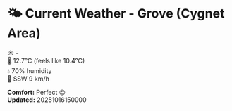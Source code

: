 # 🌤️ Current Weather - Grove (Cygnet Area)

☀️ **-**  
🌡️ 12.7°C (feels like 10.4°C)  
💧 70% humidity  
💨 SSW 9 km/h  

**Comfort:** Perfect 😌  
**Updated:** 20251016150000
